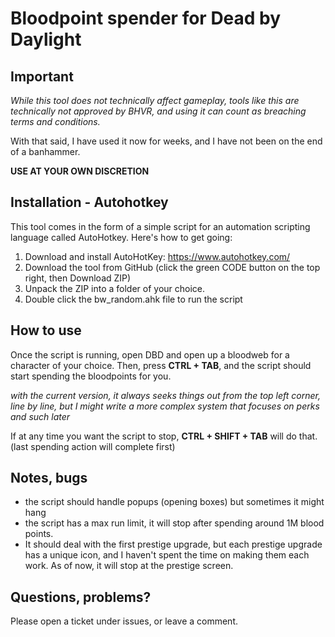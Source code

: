 # Bloodpoint spender for Dead by Daylight

## Important
*While this tool does not technically affect gameplay, tools like this are technically not approved by BHVR,
and using it can count as breaching terms and conditions.*

With that said, I have used it now for weeks, and I have not been on the end of a banhammer.

**USE AT YOUR OWN DISCRETION**

## Installation - Autohotkey
This tool comes in the form of a simple script for an automation scripting language called AutoHotkey.
Here's how to get going:
1. Download and install AutoHotKey: https://www.autohotkey.com/
2. Download the tool from GitHub (click the green CODE button on the top right, then Download ZIP)
3. Unpack the ZIP into a folder of your choice.
4. Double click the bw_random.ahk file to run the script

## How to use
Once the script is running, open DBD and open up a bloodweb for a character of your choice.
Then, press **CTRL + TAB**, and the script should start spending the bloodpoints for you.

*with the current version, it always seeks things out from the top left corner, line by line, but I might write
a more complex system that focuses on perks and such later*

If at any time you want the script to stop, **CTRL + SHIFT + TAB** will do that. (last spending action will complete first)

## Notes, bugs
- the script should handle popups (opening boxes) but sometimes it might hang
- the script has a max run limit, it will stop after spending around 1M blood points.
- It should deal with the first prestige upgrade, but each prestige upgrade has a unique icon, and I haven't spent the time on making them each work. As of now, it will stop at the prestige screen.

## Questions, problems?
Please open a ticket under issues, or leave a comment.